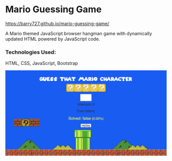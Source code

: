 # Mario Guessing Game
https://barry727.github.io/mario-guessing-game/

A Mario themed JavaScript browser hangman game with dynamically updated HTML powered by JavaScript code.

### Technologies Used: 
HTML, CSS, JavaScript, Bootstrap

<img src="./assets/images/readme.png" >
